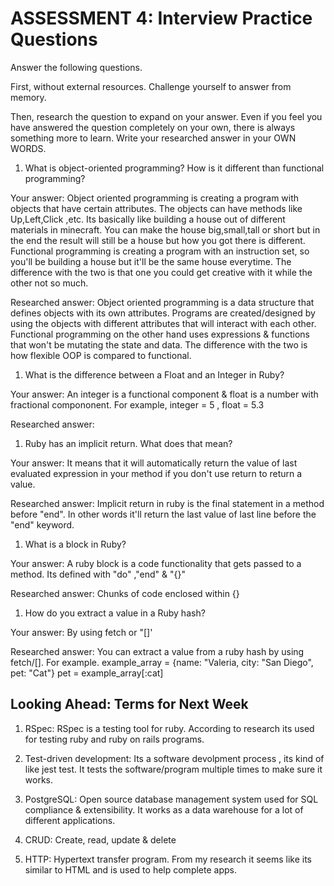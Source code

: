 # ASSESSMENT 4: Interview Practice Questions

Answer the following questions.

First, without external resources. Challenge yourself to answer from memory.

Then, research the question to expand on your answer. Even if you feel you have answered the question completely on your own, there is always something more to learn. Write your researched answer in your OWN WORDS.

1. What is object-oriented programming? How is it different than functional programming?

Your answer: Object oriented programming is creating a program with objects that have certain attributes. The objects can have methods like Up,Left,Click ,etc. Its basically like building a house out of different materials in minecraft. You can make the house big,small,tall or short but in the end the result will still be a house but how you got there is different.  Functional programming is creating a program with an instruction set, so you'll be building a house but it'll be the same house everytime. The difference with the two is that one you could get creative with it while the other not so much.

Researched answer:  Object oriented programming  is a data structure that defines objects with its own attributes. Programs are created/designed by using the objects with different attributes that will interact with each other. Functional programming on the other hand uses expressions & functions that won't be mutating the state and data. The difference with the two is how flexible OOP is compared to functional.

1. What is the difference between a Float and an Integer in Ruby?

Your answer: An integer is a functional component & float is a number with fractional compononent. For example, integer = 5 , float = 5.3

Researched answer:

1. Ruby has an implicit return. What does that mean?

Your answer: It means that it will automatically return the value of last evaluated expression in your method if you don't use return to return a value.

Researched answer:  Implicit return in ruby is the final statement in a method before "end". In other words it'll return the last value of last line before the "end" keyword.

1. What is a block in Ruby?

Your answer: A ruby block is a code functionality that gets passed to a method. Its defined with "do" ,"end" & "{}"

Researched answer: Chunks of code enclosed within {}

1. How do you extract a value in a Ruby hash?

Your answer: By using fetch or "[]'

Researched answer:  You can extract a value from a ruby hash by using fetch/[]. For example. 
          example_array = {name: "Valeria, city: "San Diego", pet: "Cat"}
          pet = example_array[:cat]

## Looking Ahead: Terms for Next Week

1. RSpec: RSpec is a testing tool for ruby. According to research its used for testing ruby and ruby on rails programs.

2. Test-driven development: Its a software devolpment process , its kind of like jest test. It tests the software/program multiple times to make sure it works.

3. PostgreSQL: Open source database management system used for SQL compliance & extensibility. It works as a data warehouse for a lot of different applications.

4. CRUD: Create, read, update & delete

5. HTTP: Hypertext transfer program. From my research it seems like its similar to HTML and is used to help complete apps.
